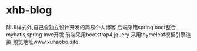 # xhb-blog
除UI样式外,自己全独立设计开发的简易个人博客
后端采用spring boot整合mybatis,spring mvc开发
前端采用bootstrap4,jquery
采用thymeleaf模板引擎渲染
预览地址www.xuhaobo.site
